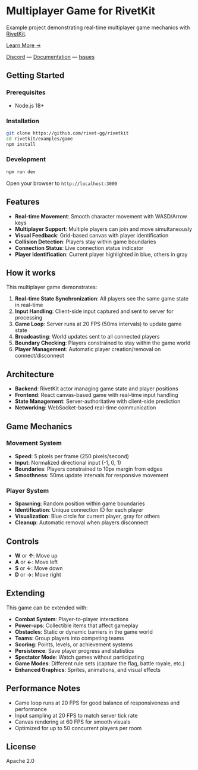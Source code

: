 # Multiplayer Game for RivetKit

Example project demonstrating real-time multiplayer game mechanics with [RivetKit](https://rivetkit.org).

[Learn More →](https://github.com/rivet-gg/rivetkit)

[Discord](https://rivet.gg/discord) — [Documentation](https://rivetkit.org) — [Issues](https://github.com/rivet-gg/rivetkit/issues)

## Getting Started

### Prerequisites

- Node.js 18+

### Installation

```sh
git clone https://github.com/rivet-gg/rivetkit
cd rivetkit/examples/game
npm install
```

### Development

```sh
npm run dev
```

Open your browser to `http://localhost:3000`

## Features

- **Real-time Movement**: Smooth character movement with WASD/Arrow keys
- **Multiplayer Support**: Multiple players can join and move simultaneously
- **Visual Feedback**: Grid-based canvas with player identification
- **Collision Detection**: Players stay within game boundaries
- **Connection Status**: Live connection status indicator
- **Player Identification**: Current player highlighted in blue, others in gray

## How it works

This multiplayer game demonstrates:

1. **Real-time State Synchronization**: All players see the same game state in real-time
2. **Input Handling**: Client-side input captured and sent to server for processing
3. **Game Loop**: Server runs at 20 FPS (50ms intervals) to update game state
4. **Broadcasting**: World updates sent to all connected players
5. **Boundary Checking**: Players constrained to stay within the game world
6. **Player Management**: Automatic player creation/removal on connect/disconnect

## Architecture

- **Backend**: RivetKit actor managing game state and player positions
- **Frontend**: React canvas-based game with real-time input handling
- **State Management**: Server-authoritative with client-side prediction
- **Networking**: WebSocket-based real-time communication

## Game Mechanics

### Movement System
- **Speed**: 5 pixels per frame (250 pixels/second)
- **Input**: Normalized directional input (-1, 0, 1)
- **Boundaries**: Players constrained to 10px margin from edges
- **Smoothness**: 50ms update intervals for responsive movement

### Player System
- **Spawning**: Random position within game boundaries
- **Identification**: Unique connection ID for each player
- **Visualization**: Blue circle for current player, gray for others
- **Cleanup**: Automatic removal when players disconnect

## Controls

- **W** or **↑**: Move up
- **A** or **←**: Move left  
- **S** or **↓**: Move down
- **D** or **→**: Move right

## Extending

This game can be extended with:

- **Combat System**: Player-to-player interactions
- **Power-ups**: Collectible items that affect gameplay
- **Obstacles**: Static or dynamic barriers in the game world
- **Teams**: Group players into competing teams
- **Scoring**: Points, levels, or achievement systems
- **Persistence**: Save player progress and statistics
- **Spectator Mode**: Watch games without participating
- **Game Modes**: Different rule sets (capture the flag, battle royale, etc.)
- **Enhanced Graphics**: Sprites, animations, and visual effects

## Performance Notes

- Game loop runs at 20 FPS for good balance of responsiveness and performance
- Input sampling at 20 FPS to match server tick rate
- Canvas rendering at 60 FPS for smooth visuals
- Optimized for up to 50 concurrent players per room

## License

Apache 2.0